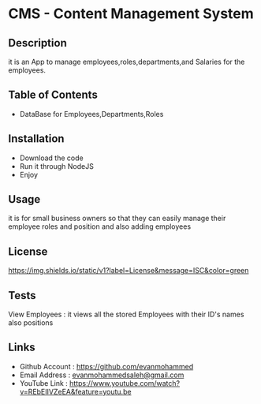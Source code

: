  # CMS - Content Management System

## Description 
it is an App to manage employees,roles,departments,and Salaries for the employees. 
## Table of Contents 
- DataBase for Employees,Departments,Roles 
 

## Installation 
- Download the code
- Run it through NodeJS
- Enjoy

## Usage 
it is for small business owners so that they can easily manage their employee roles and position and also adding employees

## License
https://img.shields.io/static/v1?label=License&message=ISC&color=green

## Tests 
View Employees : it views all the stored Employees with their ID's names also positions

## Links
- Github Account : https://github.com/evanmohammed
- Email Address : evanmohammedsaleh@gmail.com
- YouTube Link : https://www.youtube.com/watch?v=REbEIIVZeEA&feature=youtu.be

  
  